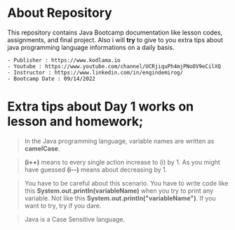 # About Repository

This repository contains Java Bootcamp documentation like lesson codes, assignments, and final project. Also i will **try** to give to you extra tips about java programming language informations on a daily basis. 

    - Publisher : https://www.kodlama.io
    - Youtube : https://www.youtube.com/channel/UCRjiquPh4mjPNoOV9eCilXQ
    - Instructor : https://www.linkedin.com/in/engindemirog/
    - Bootcamp Date : 09/14/2022
    
    
    
# Extra tips about Day 1 works on lesson and homework;

> In the Java programming language, variable names are written as **camelCase**.

> **(i++)** means to every single action increase to (i) by 1. As you might have guessed **(i--)** means about decreasing by 1.

> You have to be careful about this scenario. You have to write code like this **System.out.println(variableName)** when you try to print any variable. Not like this **System.out.println("variableName")**. If you want to try, try if you dare.

> Java is a Case Sensitive language.


    
    
    
